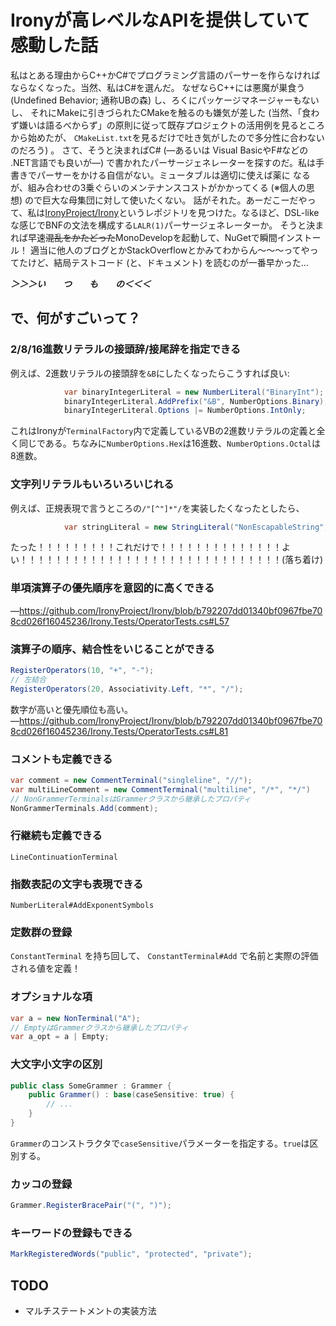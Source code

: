 # Ironyが高レベルなAPIを提供していて感動した話
私はとある理由からC++かC#でプログラミング言語のパーサーを作らなければならなくなった。当然、私はC#を選んだ。
なぜならC++には悪魔が巣食う (Undefined Behavior; 通称UBの森) し、ろくにパッケージマネージャーもないし、
それにMakeに引きづられたCMakeを触るのも嫌気が差した (当然、「食わず嫌いは語るべからず」の原則に従って既存プロジェクトの活用例を見るところから始めたが、
`CMakeList.txt`を見るだけで吐き気がしたので多分性に合わないのだろう) 。
さて、そうと決まればC# (―あるいは Visual BasicやF#などの .NET言語でも良いが―) で書かれたパーサージェネレーターを探すのだ。私は手書きでパーサーをかける自信がない。ミュータブルは適切に使えば薬に
なるが、組み合わせの3乗ぐらいのメンテナンスコストがかかってくる (※個人の思想) ので巨大な母集団に対して使いたくない。
話がそれた。あーだこーだやって、私は[IronyProject/Irony](https://github.com/IronyProject/Irony)というレポジトリを見つけた。なるほど、DSL-likeな感じでBNFの文法を構成する`LALR(1)`パーサージェネレーターか。
そうと決まれば早速~~混乱をかたどった~~MonoDevelopを起動して、NuGetで瞬間インストール！
適当に他人のブログとかStackOverflowとかみてわからん〜〜〜ってやってたけど、結局テストコード (と、ドキュメント) を読むのが一番早かった…

***＞＞＞い　　つ　　も　　の＜＜＜***

## で、何がすごいって？
### 2/8/16進数リテラルの接頭辞/接尾辞を指定できる

例えば、2進数リテラルの接頭辞を`&B`にしたくなったらこうすれば良い:
```cs
            var binaryIntegerLiteral = new NumberLiteral("BinaryInt");
            binaryIntegerLiteral.AddPrefix("&B", NumberOptions.Binary);
            binaryIntegerLiteral.Options |= NumberOptions.IntOnly;
```
これはIronyが`TerminalFactory`内で定義しているVBの2進数リテラルの定義と全く同じである。ちなみに`NumberOptions.Hex`は16進数、`NumberOptions.Octal`は8進数。

### 文字列リテラルもいろいろいじれる
例えば、正規表現で言うところの`/"[^"]*"/`を実装したくなったとしたら、
```cs
            var stringLiteral = new StringLiteral("NonEscapableString", "\"" StringOptions.NoEscapes);
```

たった！！！！！！！！！これだけで！！！！！！！！！！！！！！よい！！！！！！！！！！！！！！！！！！！！！！！！！！！！！！(落ち着け)

### 単項演算子の優先順序を意図的に高くできる
―https://github.com/IronyProject/Irony/blob/b792207dd01340bf0967fbe708cd026f16045236/Irony.Tests/OperatorTests.cs#L57

### 演算子の順序、結合性をいじることができる
```cs
RegisterOperators(10, "+", "-");
// 左結合
RegisterOperators(20, Associativity.Left, "*", "/");
```
数字が高いと優先順位も高い。
―https://github.com/IronyProject/Irony/blob/b792207dd01340bf0967fbe708cd026f16045236/Irony.Tests/OperatorTests.cs#L81

### コメントも定義できる
```cs
var comment = new CommentTerminal("singleline", "//");
var multiLineComment = new CommentTerminal("multiline", "/*", "*/")
// NonGrammerTerminalsはGrammerクラスから継承したプロパティ
NonGrammerTerminals.Add(comment);
```

### 行継続も定義できる
`LineContinuationTerminal`

### 指数表記の文字も表現できる
`NumberLiteral#AddExponentSymbols`

### 定数群の登録
`ConstantTerminal` を持ち回して、 `ConstantTerminal#Add` で名前と実際の評価される値を定義！

### オプショナルな項
```cs
var a = new NonTerminal("A");
// EmptyはGrammerクラスから継承したプロパティ
var a_opt = a | Empty;
```

### 大文字小文字の区別
```cs
public class SomeGrammer : Grammer {
    public Grammer() : base(caseSensitive: true) {
        // ...
    }
}
```
`Grammer`のコンストラクタで`caseSensitive`パラメーターを指定する。`true`は区別する。

### カッコの登録
```cs
Grammer.RegisterBracePair("(", ")");
```

### キーワードの登録もできる
```cs
MarkRegisteredWords("public", "protected", "private");
```

## TODO
* マルチステートメントの実装方法
